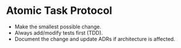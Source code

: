 # Atomic Task Protocol

- Make the smallest possible change.
- Always add/modify tests first (TDD).
- Document the change and update ADRs if architecture is affected.

